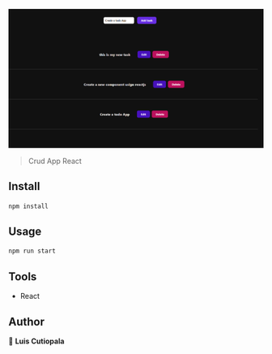 [![image](https://raw.githubusercontent.com/cutioluis/react-crud-app/master/public/item.PNG "image")](https://raw.githubusercontent.com/cutioluis/react-crud-app/master/public/item.PNG "image")

> Crud App React

## Install

```sh
npm install
```

## Usage

```sh
npm run start
```

## Tools 
- React

## Author

👤 **Luis Cutiopala**
